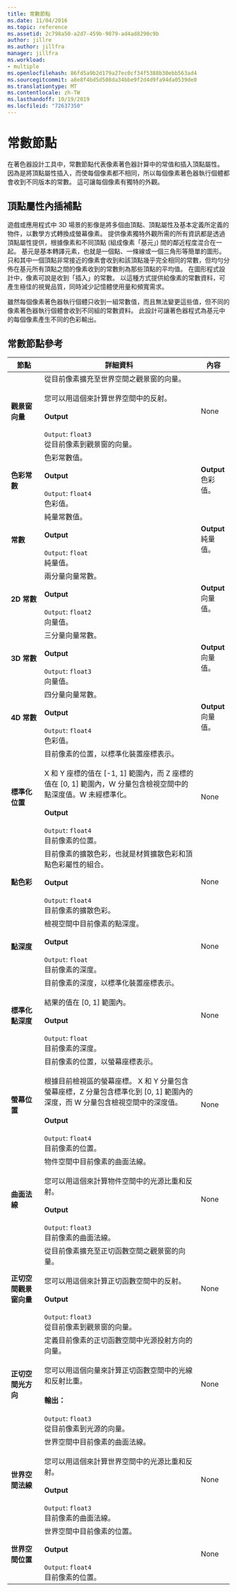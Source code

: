 ```yaml
---
title: 常數節點
ms.date: 11/04/2016
ms.topic: reference
ms.assetid: 2c798a50-a2d7-459b-9879-ad4ad8290c9b
author: jillre
ms.author: jillfra
manager: jillfra
ms.workload:
- multiple
ms.openlocfilehash: 86fd5a9b2d179a27ec0cf34f5388b30ebb563ad4
ms.sourcegitcommit: a8e8f4bd5d508da34bbe9f2d4d9fa94da0539de0
ms.translationtype: MT
ms.contentlocale: zh-TW
ms.lasthandoff: 10/19/2019
ms.locfileid: "72637350"
---
```

# <a name="constant-nodes"></a>常數節點

在著色器設計工具中，常數節點代表像素著色器計算中的常值和插入頂點屬性。 因為是將頂點屬性插入，而使每個像素都不相同，所以每個像素著色器執行個體都會收到不同版本的常數。 這可讓每個像素有獨特的外觀。

## <a name="vertex-attribute-interpolation"></a>頂點屬性內插補點

遊戲或應用程式中 3D 場景的影像是將多個由頂點、頂點屬性及基本定義所定義的物件，以數學方式轉換成螢幕像素。 提供像素獨特外觀所需的所有資訊都是透過頂點屬性提供，根據像素和不同頂點 (組成像素「基元」) 間的鄰近程度混合在一起。 基元是基本轉譯元素，也就是一個點、一條線或一個三角形等簡單的圖形。 只和其中一個頂點非常接近的像素會收到和該頂點幾乎完全相同的常數，但均勻分佈在基元所有頂點之間的像素收到的常數則為那些頂點的平均值。 在圖形程式設計中，像素可說是收到「插入」的常數。 以這種方式提供給像素的常數資料，可產生極佳的視覺品質，同時減少記憶體使用量和頻寬需求。

雖然每個像素著色器執行個體只收到一組常數值，而且無法變更這些值，但不同的像素著色器執行個體會收到不同組的常數資料。 此設計可讓著色器程式為基元中的每個像素產生不同的色彩輸出。

## <a name="constant-node-reference"></a>常數節點參考

|節點|詳細資料|內容|
|----------|-------------|----------------|
|**觀景窗向量**|從目前像素擴充至世界空間之觀景窗的向量。<br /><br /> 您可以用這個來計算世界空間中的反射。<br /><br /> **Output**<br /><br /> `Output`: `float3`<br /> 從目前像素到觀景窗的向量。|None|
|**色彩常數**|色彩常數值。<br /><br /> **Output**<br /><br /> `Output`: `float4`<br /> 色彩值。|**Output**<br /> 色彩值。|
|**常數**|純量常數值。<br /><br /> **Output**<br /><br /> `Output`: `float`<br /> 純量值。|**Output**<br /> 純量值。|
|**2D 常數**|兩分量向量常數。<br /><br /> **Output**<br /><br /> `Output`: `float2`<br /> 向量值。|**Output**<br /> 向量值。|
|**3D 常數**|三分量向量常數。<br /><br /> **Output**<br /><br /> `Output`: `float3`<br /> 向量值。|**Output**<br /> 向量值。|
|**4D 常數**|四分量向量常數。<br /><br /> **Output**<br /><br /> `Output`: `float4`<br /> 色彩值。|**Output**<br /> 向量值。|
|**標準化位置**|目前像素的位置，以標準化裝置座標表示。<br /><br /> X 和 Y 座標的值在 [-1, 1] 範圍內，而 Z 座標的值在 [0, 1] 範圍內，W 分量包含檢視空間中的點深度值。W 未經標準化。<br /><br /> **Output**<br /><br /> `Output`: `float4`<br /> 目前像素的位置。|None|
|**點色彩**|目前像素的擴散色彩，也就是材質擴散色彩和頂點色彩屬性的組合。<br /><br /> **Output**<br /><br /> `Output`: `float4`<br /> 目前像素的擴散色彩。|None|
|**點深度**|檢視空間中目前像素的點深度。<br /><br /> **Output**<br /><br /> `Output`: `float`<br /> 目前像素的深度。|None|
|**標準化點深度**|目前像素的深度，以標準化裝置座標表示。<br /><br /> 結果的值在 [0, 1] 範圍內。<br /><br /> **Output**<br /><br /> `Output`: `float`<br /> 目前像素的深度。|None|
|**螢幕位置**|目前像素的位置，以螢幕座標表示。<br /><br /> 根據目前檢視區的螢幕座標。 X 和 Y 分量包含螢幕座標，Z 分量包含標準化到 [0, 1] 範圍內的深度，而 W 分量包含檢視空間中的深度值。<br /><br /> **Output**<br /><br /> `Output`: `float4`<br /> 目前像素的位置。|None|
|**曲面法線**|物件空間中目前像素的曲面法線。<br /><br /> 您可以用這個來計算物件空間中的光源比重和反射。<br /><br /> **Output**<br /><br /> `Output`: `float3`<br /> 目前像素的曲面法線。|None|
|**正切空間觀景窗向量**|從目前像素擴充至正切函數空間之觀景窗的向量。<br /><br /> 您可以用這個來計算正切函數空間中的反射。<br /><br /> **Output**<br /><br /> `Output`: `float3`<br /> 從目前像素到觀景窗的向量。|None|
|**正切空間光方向**|定義目前像素的正切函數空間中光源投射方向的向量。<br /><br /> 您可以用這個向量來計算正切函數空間中的光線和反射比重。<br /><br /> **輸出：**<br /><br /> `Output`: `float3`<br /> 從目前像素到光源的向量。|None|
|**世界空間法線**|世界空間中目前像素的曲面法線。<br /><br /> 您可以用這個來計算世界空間中的光源比重和反射。<br /><br /> **Output**<br /><br /> `Output`: `float3`<br /> 目前像素的曲面法線。|None|
|**世界空間位置**|世界空間中目前像素的位置。<br /><br /> **Output**<br /><br /> `Output`: `float4`<br /> 目前像素的位置。|None|
